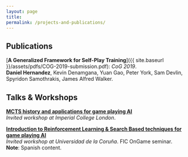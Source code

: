 ```yaml
---
layout: page
title: 
permalink: /projects-and-publications/
---
```


Publications
------------------
[**A Generalized Framework for Self-Play Training**]({{ site.baseurl }}/assets/pdfs/COG-2019-submission.pdf): *CoG 2019*.  
**Daniel Hernandez**, Kevin Denamgana, Yuan Gao, Peter York, Sam Devlin, Spyridon Samothrakis, James Alfred Walker.


Talks & Workshops
------------------

[**MCTS history and applications for game playing AI**](https://github.com/Danielhp95/ai-in-games-mcts)  
*Invited workshop at Imperial College London*.

[**Introduction to Reinforcement Learning & Search Based techniques for game playing AI**](https://github.com/Danielhp95/taller-mcts-coruna)  
*Invited workshop at Universidad de la Coruña*. FIC OnGame seminar.  
**Note**: Spanish content.
